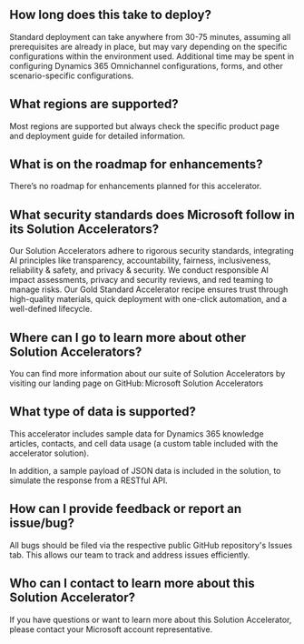 ## How long does this take to deploy? 

Standard deployment can take anywhere from 30-75 minutes, assuming all prerequisites are already in place, but may vary depending on the specific configurations within the environment used. Additional time may be spent in configuring Dynamics 365 Omnichannel configurations, forms, and other scenario-specific configurations. 
 
## What regions are supported? 

Most regions are supported but always check the specific product page and deployment guide for detailed information. 

## What is on the roadmap for enhancements? 

There’s no roadmap for enhancements planned for this accelerator. 

## What security standards does Microsoft follow in its Solution Accelerators? 

Our Solution Accelerators adhere to rigorous security standards, integrating AI principles like transparency, accountability, fairness, inclusiveness, reliability & safety, and privacy & security. We conduct responsible AI impact assessments, privacy and security reviews, and red teaming to manage risks. Our Gold Standard Accelerator recipe ensures trust through high-quality materials, quick deployment with one-click automation, and a well-defined lifecycle. 

## Where can I go to learn more about other Solution Accelerators? 

You can find more information about our suite of Solution Accelerators by visiting our landing page on GitHub: Microsoft Solution Accelerators 

## What type of data is supported? 

This accelerator includes sample data for Dynamics 365 knowledge articles, contacts, and cell data usage (a custom table included with the accelerator solution). 

In addition, a sample payload of JSON data is included in the solution, to simulate the response from a RESTful API.  

## How can I provide feedback or report an issue/bug? 

All bugs should be filed via the respective public GitHub repository's Issues tab. This allows our team to track and address issues efficiently. 

## Who can I contact to learn more about this Solution Accelerator? 

If you have questions or want to learn more about this Solution Accelerator, please contact your Microsoft account representative.